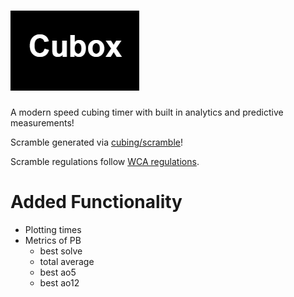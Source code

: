 # ![plot](public/logo.png)

A modern speed cubing timer with built in analytics and predictive measurements!

Scramble generated via [cubing/scramble](https://js.cubing.net/cubing/scramble/#random-scramble)!

Scramble regulations follow [WCA regulations](https://www.worldcubeassociation.org/regulations/#4b3).

# Added Functionality 
- Plotting times
- Metrics of PB 
    - best solve
    - total average
    - best ao5
    - best ao12



